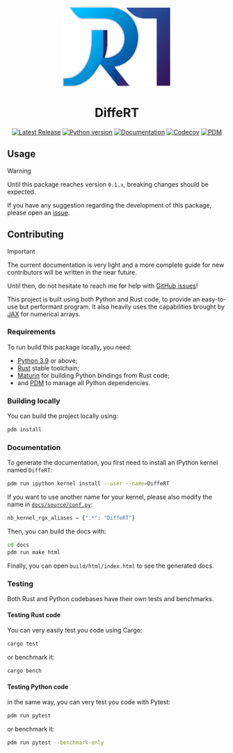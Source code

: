 <div align="center">
<img src="https://raw.githubusercontent.com/jeertmans/DiffeRT/main/static/logo_250px.png" alt="DiffeRT logo"></img>
</div>

<div align="center">

# DiffeRT

[![Latest Release][pypi-version-badge]][pypi-version-url]
[![Python version][pypi-python-version-badge]][pypi-version-url]
[![Documentation][documentation-badge]][documentation-url]
[![Codecov][codecov-badge]][codecov-url]
[![PDM][pdm-badge]][pdm-url]

</div>

## Usage

> [!WARNING]
> Until this package reaches version `0.1.x`, breaking changes
> should be expected.
>
> If you have any suggestion regarding the development of this package,
> please open an [issue](/issues).

## Contributing

> [!IMPORTANT]
> The current documentation is very light and a more complete guide for
> new contributors will be written in the near future.
>
> Until then, do not hesitate to reach me for help with
> [GitHub issues](/issues)!

This project is built using both Python and Rust code, to provide an easy-to-use
but performant program. It also heavily uses the capabilities brought by
[JAX](https://github.com/google/jax) for numerical arrays.

### Requirements

To run build this package locally, you need:

- [Python 3.9](https://www.python.org/) or above;
- [Rust](https://www.rust-lang.org/) stable toolchain;
- [Maturin](https://www.maturin.rs/) for building Python bindings from Rust code;
- and [PDM](https://pdm-project.org) to manage all Python dependencies.

### Building locally

You can build the project locally using:

```bash
pdm install
```

### Documentation

To generate the documentation, you first need to install an IPython kernel named
`DiffeRT`:

```bash
pdm run ipython kernel install --user --name=DiffeRT
```

If you want to use another name for your kernel, please also modify the
name in [`docs/source/conf.py`](docs/source/conf.py):

```python
nb_kernel_rgx_aliases = {".*": "DiffeRT"}
```

Then, you can build the docs with:

```bash
cd docs
pdm run make html
```

Finally, you can open `build/html/index.html` to see the generated docs.

### Testing

Both Rust and Python codebases have their own tests and benchmarks.

#### Testing Rust code

You can very easily test you code using Cargo:

```bash
cargo test
```

or benchmark it:

```bash
cargo bench
```

#### Testing Python code

in the same way, you can very test you code with Pytest:

```bash
pdm run pytest
```

or benchmark it:

```bash
pdm run pytest --benchmark-only
```

[pypi-version-badge]: https://img.shields.io/pypi/v/DiffeRT?label=DiffeRT&color=blueviolet
[pypi-version-url]: https://pypi.org/project/DiffeRT/
[pypi-python-version-badge]: https://img.shields.io/pypi/pyversions/DiffeRT?color=orange
[documentation-badge]: https://readthedocs.org/projects/differt/badge/?version=latest
[documentation-url]: https://differt.readthedocs.io/en/latest/?badge=latest
[codecov-badge]: https://codecov.io/gh/jeertmans/DiffeRT/branch/main/graph/badge.svg?token=8P4DY9JCE4
[codecov-url]: https://codecov.io/gh/jeertmans/DiffeRT
[pdm-badge]: https://img.shields.io/badge/pdm-managed-blueviolet
[pdm-url]: https://pdm-project.org

